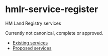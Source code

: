 # hmlr-service-register
HM Land Registry services

Currently not canonical, complete or approved.

* [Existing services](/existing.hmlr-services.csv)
* [Proposed services](/hmlr-services.csv)
